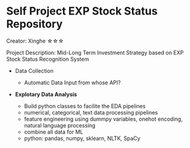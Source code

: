 # Self Project EXP Stock Status Repository
Creator: Xinghe ☆☆☆

Project Description: Mid-Long Term Investment Strategy based on EXP Stock Status Recognition System
* Data Collection
    * Automatic Data Input from whose API?
      
* **Explotary Data Analysis**
    * Build python classes to facilite the EDA pipelines
    * numerical, categorical, text data processing pipelines
    * feature engineering using dummpy variables, onehot encoding, natural language processing
    * combine all data for ML
    * python: pandas, numpy, sklearn, NLTK, SpaCy
